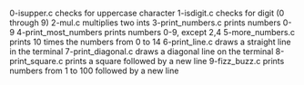 0-isupper.c checks for uppercase character
1-isdigit.c checks for digit (0 through 9)
2-mul.c multiplies two ints
3-print_numbers.c prints numbers 0-9
4-print_most_numbers prints numbers 0-9, except 2,4
5-more_numbers.c prints 10 times the numbers from 0 to 14
6-print_line.c draws a straight line in the terminal
7-print_diagonal.c draws a diagonal line on the terminal
8-print_square.c prints a square followed by a new line
9-fizz_buzz.c prints numbers from 1 to 100 followed by a new line
